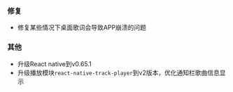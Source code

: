 ### 修复

- 修复某些情况下桌面歌词会导致APP崩溃的问题

### 其他

- 升级React native到v0.65.1
- 升级播放模块`react-native-track-player`到v2版本，优化通知栏歌曲信息显示
